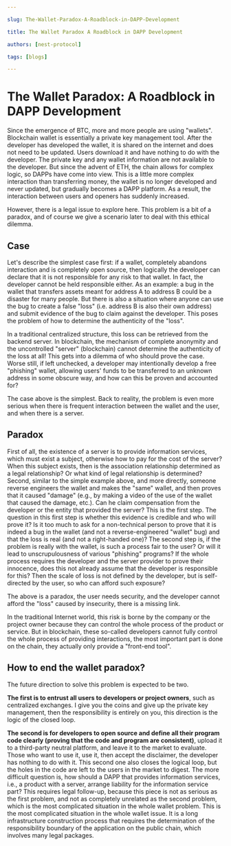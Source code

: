 ```yaml
---

slug: The-Wallet-Paradox-A-Roadblock-in-DAPP-Development

title: The Wallet Paradox A Roadblock in DAPP Development

authors: [nest-protocol]

tags: [blogs]

---
```



# The Wallet Paradox: A Roadblock in DAPP Development

Since the emergence of BTC, more and more people are using "wallets". Blockchain wallet is essentially a private key management tool. After the developer has developed the wallet, it is shared on the internet and does not need to be updated. Users download it and have nothing to do with the developer. The private key and any wallet information are not available to the developer. But since the advent of ETH, the chain allows for complex logic, so DAPPs have come into view. This is a little more complex interaction than transferring money, the wallet is no longer developed and never updated, but gradually becomes a DAPP platform. As a result, the interaction between users and openers has suddenly increased.

However, there is a legal issue to explore here. This problem is a bit of a paradox, and of course we give a scenario later to deal with this ethical dilemma.

## Case

Let's describe the simplest case first: if a wallet, completely abandons interaction and is completely open source, then logically the developer can declare that it is not responsible for any risk to that wallet. In fact, the developer cannot be held responsible either. As an example: a bug in the wallet that transfers assets meant for address A to address B could be a disaster for many people. But there is also a situation where anyone can use the bug to create a false "loss" (i.e. address B is also their own address) and submit evidence of the bug to claim against the developer. This poses the problem of how to determine the authenticity of the "loss".

In a traditional centralized structure, this loss can be retrieved from the backend server. In blockchain, the mechanism of complete anonymity and the uncontrolled "server" (blockchain) cannot determine the authenticity of the loss at all! This gets into a dilemma of who should prove the case. Worse still, if left unchecked, a developer may intentionally develop a free "phishing" wallet, allowing users' funds to be transferred to an unknown address in some obscure way, and how can this be proven and accounted for?

The case above is the simplest. Back to reality, the problem is even more serious when there is frequent interaction between the wallet and the user, and when there is a server.

## Paradox
First of all, the existence of a server is to provide information services, which must exist a subject, otherwise how to pay for the cost of the server? When this subject exists, then is the association relationship determined as a legal relationship? Or what kind of legal relationship is determined? Second, similar to the simple example above, and more directly, someone reverse engineers the wallet and makes the "same" wallet, and then proves that it caused "damage" (e.g., by making a video of the use of the wallet that caused the damage, etc.). Can he claim compensation from the developer or the entity that provided the server? This is the first step. The question in this first step is whether this evidence is credible and who will prove it? Is it too much to ask for a non-technical person to prove that it is indeed a bug in the wallet (and not a reverse-engineered "wallet" bug) and that the loss is real (and not a right-handed one)? The second step is, if the problem is really with the wallet, is such a process fair to the user? Or will it lead to unscrupulousness of various "phishing" programs? If the whole process requires the developer and the server provider to prove their innocence, does this not already assume that the developer is responsible for this? Then the scale of loss is not defined by the developer, but is self-directed by the user, so who can afford such exposure?

The above is a paradox, the user needs security, and the developer cannot afford the "loss" caused by insecurity, there is a missing link.

In the traditional Internet world, this risk is borne by the company or the project owner because they can control the whole process of the product or service. But in blockchain, these so-called developers cannot fully control the whole process of providing interactions, the most important part is done on the chain, they actually only provide a "front-end tool".

## How to end the wallet paradox?

The future direction to solve this problem is expected to be two.

**The first is to entrust all users to developers or project owners**, such as centralized exchanges. I give you the coins and give up the private key management, then the responsibility is entirely on you, this direction is the logic of the closed loop.

**The second is for developers to open source and define all their program code clearly (proving that the code and program are consistent)**, upload it to a third-party neutral platform, and leave it to the market to evaluate. Those who want to use it, use it, then accept the disclaimer, the developer has nothing to do with it.
This second one also closes the logical loop, but the holes in the code are left to the users in the market to digest. The more difficult question is, how should a DAPP that provides information services, i.e., a product with a server, arrange liability for the information service part? This requires legal follow-up, because this piece is not as serious as the first problem, and not as completely unrelated as the second problem, which is the most complicated situation in the whole wallet problem. This is the most complicated situation in the whole wallet issue. It is a long infrastructure construction process that requires the determination of the responsibility boundary of the application on the public chain, which involves many legal packages.
